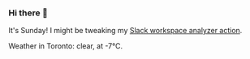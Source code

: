 ### Hi there :wave:

It's Sunday! I might be tweaking my [Slack workspace analyzer action](https://github.com/bewuethr/slack-analyzer).

Weather in Toronto: clear, at -7°C.
